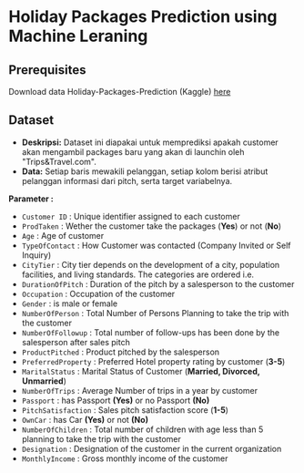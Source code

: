 # Holiday Packages Prediction using Machine Leraning


## Prerequisites

Download data Holiday-Packages-Prediction (Kaggle) [here](https://www.kaggle.com/datasets/susant4learning/holiday-package-purchase-prediction)


## Dataset

- **Deskripsi:**
    Dataset ini diapakai untuk memprediksi apakah customer akan mengambil packages baru yang akan di launchin oleh "Trips&Travel.com".
- **Data:**
    Setiap baris mewakili pelanggan, setiap kolom berisi atribut pelanggan
    informasi dari pitch, serta target variabelnya.

**Parameter :**

- `Customer ID` : Unique identifier assigned to each customer
- `ProdTaken` : Wether the customer take the packages (**Yes**) or not (**No**)
- `Age` : Age of customer
- `TypeOfContact` : How Customer was contacted (Company Invited or Self Inquiry)
- `CityTier` : City tier depends on the development of a city, population facilities, and living standards. The categories are ordered i.e.
- `DurationOfPitch` : Duration of the pitch by a salesperson to the customer
- `Occupation` : Occupation of the customer
- `Gender` : is male or female
- `NumberOfPerson` : Total Number of Persons Planning to take the trip with the customer
- `NumberOfFollowup` : Total number of follow-ups has been done by the salesperson after sales pitch
- `ProductPitched` : Product pitched by the salesperson
- `PreferredProperty` : Preferred Hotel property rating by customer (**3-5**)
- `MaritalStatus` : Marital Status of Customer (**Married, Divorced, Unmarried**)
- `NumberOfTrips` : Average Number of trips in a year by customer
- `Passport` : has Passport **(Yes)** or no Passport **(No)**
- `PitchSatisfaction` : Sales pitch satisfaction score (**1-5**)
- `OwnCar` : has Car **(Yes)** or not **(No)**
- `NumberOfChildren` : Total number of children with age less than 5 planning to take the trip with the customer
- `Designation` : Designation of the customer in the current organization
- `MonthlyIncome` : Gross monthly income of the customer 

